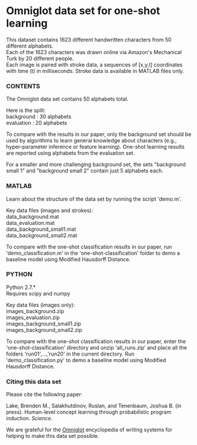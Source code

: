 # Omniglot data set for one-shot learning

This dataset contains 1623 different handwritten characters from 50 different alphabets.   
Each of the 1623 characters was drawn online via Amazon's Mechanical Turk by 20 different people.   
Each image is paired with stroke data, a sequences of [x,y,t] coordinates with time (t) in milliseconds. Stroke data is available in MATLAB files only.

### CONTENTS
The Omniglot data set contains 50 alphabets total.

Here is the split:   
	background : 30 alphabets   
	evaluation : 20 alphabets   

To compare with the results in our paper, only the background set should be used by algorithms to learn general knowledge about characters (e.g., hyper-parameter inference or feature learning). One-shot learning results are reported using alphabets from the evaluation set.

For a smaller and more challenging background set, the sets "background small 1"  and "background small 2" contain just 5 alphabets each.


### MATLAB

Learn about the structure of the data set by running the script 'demo.m'.   

Key data files (images and strokes):   
data_background.mat   
data_evaluation.mat   
data_background_small1.mat   
data_background_small2.mat   

To compare with the one-shot classification results in our paper, run 'demo_classification.m' in the 'one-shot-classification' folder to demo a baseline model using Modified Hausdorff Distance.


### PYTHON

Python 2.7.*   
Requires scipy and numpy   

Key data files (images only):   
images_background.zip   
images_evaluation.zip   
images_background_small1.zip   
images_background_small2.zip   

To compare with the one-shot classification results in our paper, enter the 'one-shot-classification' directory and unzip 'all_runs.zip' and place all the folders 'run01',...,'run20' in the current directory. Run 'demo_classification.py' to demo a baseline model using Modified Hausdorff Distance.


### Citing this data set
Please cite the following paper:


Lake, Brenden M., Salakhutdinov, Ruslan, and Tenenbaum, Joshua B. (in press). Human-level concept learning through probabilistic program induction. _Science_.


We are grateful for the [Omniglot](http://www.omniglot.com/) encyclopedia of writing systems for helping to make this data set possible.